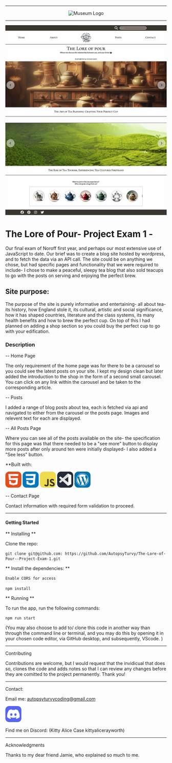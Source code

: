 
---

<p align="center">
  <img src="https://enchanting-kringle-525ad3.netlify.app/Images/logo-the-lore-of-pour.png" alt="Museum Logo">
</p>

---

![My Image](Images/readme1.jpeg)

![My Image](Images/readme2.jpeg)


# The Lore of Pour- Project Exam 1 - 


Our final exam of Noroff first year, and perhaps our most extensive use of JavaScript to date.
Our brief was to create a blog site hosted by wordpress, and to fetch the data via an API call. 
The site could be on anything we chose, but had specific pages and functionality that we were required to include- I chose to make a peaceful, sleepy tea blog that also sold teacups to go with the posts on serving and enjoying the perfect brew.



## Site purpose:

The purpose of the site is purely informative and entertaining- all about tea- its history, how England stole it, its cultural, artistic and social significance, how it has shaped countries, literature and the class systems, its many health benefits and how to brew the perfect cup.
On top of this I had planned on adding a shop section so you could buy the perfect cup to go with your edification.


### Description

-- Home Page

The only requirement of the home page was for there to be a carousel so you could see the latest posts on your site.
I kept my design clean but later added the introduction to the shop in the form of a second small carousel. You can click on any link within the carousel and be taken to the corresponding article.


-- Posts

I added a range of blog posts about tea, each is fetched via api and navigated to either from the carousel or the posts page. 
Images and relevent text for each are displayed.

-- All Posts Page

Where you can see all of the posts available on the site- the specification for this page was that there needed to be a "see more" button to display more posts after only around ten were initially displayed- I also added a "See less" button.




**Built with: 

<img src="https://raw.githubusercontent.com/tandpfun/skill-icons/main/icons/HTML.svg" width="50" height="50"> <img src="https://raw.githubusercontent.com/tandpfun/skill-icons/main/icons/CSS.svg" width="50" height="50"> <img src="https://raw.githubusercontent.com/tandpfun/skill-icons/main/icons/JavaScript.svg" width="50" height="50"> <img src="https://raw.githubusercontent.com/tandpfun/skill-icons/main/icons/VSCode-Dark.svg" width="50" height="50"> <img src="https://raw.githubusercontent.com/tandpfun/skill-icons/main/icons/Wordpress.svg" width="50" height="50">



-- Contact Page

Contact information with required form validation to proceed.



---

#### Getting Started

** Installing **

Clone the repo:


    git clone git@github.com: https://github.com/AutopsyTurvy/The-Lore-of-Pour--Project-Exam-1.git



** Install the dependencies: **

    Enable CORS for access

    npm install



** Running **

To run the app, run the following commands:

    npm run start


(You may also choose to add to/ clone this code in another way than through the command line or terminal, and you may do this by opening it in your chosen code editor, via GitHub desktop, and subsequently, VScode. )


---

Contributing


Contributions are welcome, but I would request that the invidicual that does so, clones the code and adds notes so that I can review any changes before they are comitted to the project permanently. Thank you! 

---

Contact:


Email me: 
autopsyturvycoding@gmail.com

<img src="https://raw.githubusercontent.com/tandpfun/skill-icons/main/icons/Discord.svg" width="50" height="50">


Find me on Discord:
(Kitty Alice Case
kittyalicerayworth)

---

Acknowledgments


Thanks to my dear friend Jamie, who explained so much to me. 
